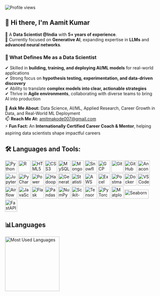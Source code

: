 ![Profile views](https://komarev.com/ghpvc/?username=amitmakode&color=blue&style=flat)

<h2>👋 Hi there, I'm <strong>Aamit Kumar</strong></h2>

💼 A <strong>Data Scientist @India</strong> with <strong>5+ years of experience</strong>.  
🔭 Currently focused on <strong>Generative AI</strong>, expanding expertise in <strong>LLMs</strong> and <strong>advanced neural networks</strong>.  
<!--🎓 Pursuing a <strong>PhD in Data Science</strong> to deepen research and applied knowledge.-->

### 🚀 What Defines Me as a Data Scientist  
✔ Skilled in **building, training, and deploying AI/ML models** for real-world applications  
✔ Strong focus on **hypothesis testing, experimentation, and data-driven discovery**  
✔ Ability to translate **complex models into clear, actionable strategies**  
✔ Thrive in **Agile environments**, collaborating with diverse teams to bring AI into production  

💬 **Ask Me About:** Data Science, AI/ML, Applied Research, Career Growth in Data, and Real-World ML Deployment  
📫 **Reach Me At:** [amitmakode007@gmail.com](mailto:amitmakode007@gmail.com)  
⚡ **Fun Fact:** An **Internationally Certified Career Coach & Mentor**, helping aspiring data scientists shape impactful careers  

## 🛠️ Languages and Tools:

<p align="left">
  <!-- Programming Languages -->
  <img src="https://cdn.jsdelivr.net/gh/devicons/devicon/icons/python/python-original.svg" alt="Python" width="40" height="40"/>
  <img src="https://cdn.jsdelivr.net/gh/devicons/devicon/icons/r/r-original.svg" alt="R" width="40" height="40"/>
  <img src="https://cdn.jsdelivr.net/gh/devicons/devicon/icons/html5/html5-original.svg" alt="HTML5" width="40" height="40"/>
  <img src="https://cdn.jsdelivr.net/gh/devicons/devicon/icons/css3/css3-original.svg" alt="CSS3" width="40" height="40"/>
  
  <!-- Databases -->
  <img src="https://cdn.jsdelivr.net/gh/devicons/devicon/icons/mysql/mysql-original.svg" alt="MySQL" width="40" height="40"/>
  <img src="https://cdn.jsdelivr.net/gh/devicons/devicon/icons/mongodb/mongodb-original.svg" alt="MongoDB" width="40" height="40"/>
  <img src="https://img.icons8.com/fluency/48/snowflake.png" alt="Snowflake" width="40" height="40"/>

  <!-- Cloud -->
  <img src="https://img.icons8.com/fluency/48/google-cloud.png" alt="GCP" width="40" height="40"/>

  <!-- Tools -->
  <img src="https://cdn.jsdelivr.net/gh/devicons/devicon/icons/git/git-original.svg" alt="Git" width="40" height="40"/>
  <img src="https://cdn.jsdelivr.net/gh/devicons/devicon/icons/github/github-original.svg" alt="GitHub" width="40" height="40"/>
  <img src="https://cdn.jsdelivr.net/gh/devicons/devicon/icons/anaconda/anaconda-original.svg" alt="Anaconda" width="40" height="40"/>
  <img src="https://cdn.jsdelivr.net/gh/devicons/devicon/icons/jupyter/jupyter-original.svg" alt="Jupyter" width="40" height="40"/>
  <img src="https://img.icons8.com/fluency/48/pycharm.png" alt="PyCharm" width="40" height="40"/>
  <img src="https://img.icons8.com/color/48/power-bi.png" alt="Power BI" width="40" height="40"/>
  <img src="https://img.icons8.com/color/48/hadoop-distributed-file-system.png" alt="Hadoop" width="40" height="40"/>  
  <img src="https://img.icons8.com/fluency/48/artificial-intelligence.png" alt="Generative AI" width="40" height="40"/>
  <img src="https://img.icons8.com/color/48/statistics.png" alt="Statistics" width="40" height="40"/>
  <!-- AWS -->
  <img src="https://img.icons8.com/color/48/amazon-web-services.png" alt="AWS" width="40" height="40"/>
  <img src="https://img.icons8.com/color/48/microsoft-excel-2019--v1.png" alt="Excel" width="40" height="40"/>
  <!-- Postman -->
  <img src="https://img.icons8.com/external-tal-revivo-shadow-tal-revivo/48/000000/external-postman-is-the-only-complete-api-development-environment-logo-shadow-tal-revivo.png" alt="Postman" width="40" height="40"/>
  <!-- Docker -->
  <img src="https://cdn.jsdelivr.net/gh/devicons/devicon/icons/docker/docker-original.svg" alt="Docker" width="40" height="40"/>
  <!-- Visual Studio Code -->
  <img src="https://cdn.jsdelivr.net/gh/devicons/devicon/icons/vscode/vscode-original.svg" alt="VS Code" width="40" height="40"/>
    <!-- Apache Airflow -->
  <img src="https://cdn.jsdelivr.net/gh/devicons/devicon/icons/apacheairflow/apacheairflow-original.svg" alt="Airflow" width="40" height="40"/>
  <!-- JavaScript -->
<img src="https://cdn.jsdelivr.net/gh/devicons/devicon/icons/javascript/javascript-original.svg" alt="JavaScript" width="40" height="40"/>
<!-- Flask -->
<img src="https://cdn.jsdelivr.net/gh/devicons/devicon/icons/flask/flask-original.svg" alt="Flask" width="40" height="40"/>

<!-- Pandas -->
<img src="https://cdn.jsdelivr.net/gh/devicons/devicon/icons/pandas/pandas-original.svg" alt="Pandas" width="40" height="40"/>

<!-- NumPy -->
<img src="https://cdn.jsdelivr.net/gh/devicons/devicon/icons/numpy/numpy-original.svg" alt="NumPy" width="40" height="40"/>

<!-- scikit-learn -->
<img src="https://upload.wikimedia.org/wikipedia/commons/0/05/Scikit_learn_logo_small.svg" alt="Scikit-learn" width="40" height="40"/>

<!-- TensorFlow -->
<img src="https://cdn.jsdelivr.net/gh/devicons/devicon/icons/tensorflow/tensorflow-original.svg" alt="TensorFlow" width="40" height="40"/>

<!-- PyTorch -->
<img src="https://cdn.jsdelivr.net/gh/devicons/devicon/icons/pytorch/pytorch-original.svg" alt="PyTorch" width="40" height="40"/>

<!-- Matplotlib -->
<img src="https://matplotlib.org/_static/images/logo2.svg" alt="Matplotlib" width="40" height="40"/>

<!-- Seaborn -->
<img src="https://seaborn.pydata.org/_static/logo-wide-lightbg.svg" alt="Seaborn" width="80" height="30"/>

<!-- FastAPI -->
<img src="https://cdn.jsdelivr.net/gh/devicons/devicon/icons/fastapi/fastapi-original.svg" alt="FastAPI" width="40" height="40"/>

</p>


## 📊Languages

<!-- GitHub Stats -->
<p align="left">
  <!--<img height="180em" src="https://github-readme-stats.vercel.app/api?username=amitmakode&show_icons=true&theme=default&include_all_commits=true&count_private=true" alt="Aamit's GitHub stats"/> -->
  
  <!-- Most Used Languages -->
  <img height="180em" src="https://github-readme-stats.vercel.app/api/top-langs/?username=amitmakode&layout=compact&langs_count=10&theme=default" alt="Most Used Languages"/>
</p>

</div>

<!--## 🔗 Connect with me:-->

<!--<p align="left">
  <a href="https://www.kaggle.com/amitmakode" target="_blank">
    <kbd style="background:white; color:#000; font-weight:bold; font-size:16px; padding:10px 18px; margin:8px 6px 8px 0; border-radius:8px; box-shadow:0 0 10px #0ff;">
      KAGGLE
    </kbd>
  </a>

  <a href="https://yourwebsite.com" target="_blank">
    <kbd style="background:white; color:#000; font-weight:bold; font-size:16px; padding:10px 18px; margin:8px 6px 8px 0; border-radius:8px; box-shadow:0 0 10px #0ff;">
      WEBSITE
    </kbd>
  </a>

  <a href="https://twitter.com/amitmakode" target="_blank">
    <kbd style="background:white; color:#000; font-weight:bold; font-size:16px; padding:10px 18px; margin:8px 6px 8px 0; border-radius:8px; box-shadow:0 0 10px #0ff;">
      TWITTER
    </kbd>
  </a>

  <a href="https://linkedin.com/in/amitmakode" target="_blank">
    <kbd style="background:white; color:#000; font-weight:bold; font-size:16px; padding:10px 18px; margin:8px 6px 8px 0; border-radius:8px; box-shadow:0 0 10px #0ff;">
      LINKEDIN
    </kbd>
  </a>

  <a href="https://medium.com/@amitmakode" target="_blank">
    <kbd style="background:white; color:#000; font-weight:bold; font-size:16px; padding:10px 18px; margin:8px 6px 8px 0; border-radius:8px; box-shadow:0 0 10px #0ff;">
      MEDIUM
    </kbd>
  </a>

  <a href="https://instagram.com/amitmakode" target="_blank">
    <kbd style="background:white; color:#000; font-weight:bold; font-size:16px; padding:10px 18px; margin:8px 6px 8px 0; border-radius:8px; box-shadow:0 0 10px #0ff;">
      INSTAGRAM
    </kbd>
  </a>
</p>-->












